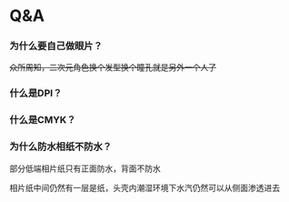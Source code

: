 # Q&A

### 为什么要自己做眼片？

~~众所周知，二次元角色换个发型换个瞳孔就是另外一个人了~~

### 什么是DPI？

### 什么是CMYK？

### 为什么防水相纸不防水？

部分低端相片纸只有正面防水，背面不防水

相片纸中间仍然有一层是纸，头壳内潮湿环境下水汽仍然可以从侧面渗透进去